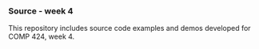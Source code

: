 ### Source - week 4

This repository includes source code examples and demos developed for COMP 424, week 4.
